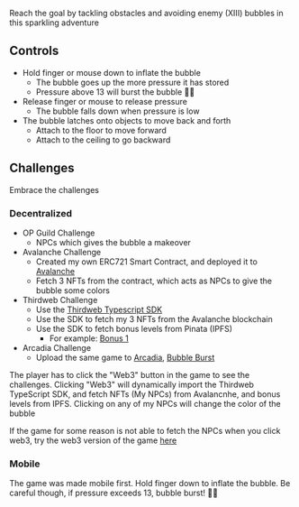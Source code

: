 Reach the goal by tackling obstacles and avoiding enemy (XIII) bubbles in this sparkling adventure

## Controls

- Hold finger or mouse down to inflate the bubble
    - The bubble goes up the more pressure it has stored
    - Pressure above 13 will burst the bubble 🫧💥
- Release finger or mouse to release pressure
    - The bubble falls down when pressure is low
- The bubble latches onto objects to move back and forth
    - Attach to the floor to move forward
    - Attach to the ceiling to go backward

## Challenges

Embrace the challenges

### Decentralized

- OP Guild Challenge
    - NPCs which gives the bubble a makeover
- Avalanche Challenge
    - Created my own ERC721 Smart Contract, and deployed it to [Avalanche](https://snowtrace.io/token/0xcA61C32f3912b3882fB488eBF44F8275f41faFf1)
    - Fetch 3 NFTs from the contract, which acts as NPCs to give the bubble some colors
- Thirdweb Challenge
    - Use the [Thirdweb Typescript SDK](https://portal.thirdweb.com/typescript/v5)
    - Use the SDK to fetch my 3 NFTs from the Avalanche blockchain
    - Use the SDK to fetch bonus levels from Pinata (IPFS)
        - For example: [Bonus 1](https://apricot-tasty-peacock-500.mypinata.cloud/ipfs/QmaGn65fZnKw25fqYGNqpzpjsXmnLGUdRPs5cvFEkquNnQ)
- Arcadia Challenge
    - Upload the same game to [Arcadia](https://arcadia.fun/),  [Bubble Burst](https://arcadia.fun/games/e9f4fa30-8dea-4c4a-b525-b36c0202d972/)

The player has to click the "Web3" button in the game to see the challenges. Clicking "Web3" will dynamically import the Thirdweb TypeScript SDK, and fetch NFTs (My NPCs) from Avalancnhe, and bonus levels from IPFS.
Clicking on any of my NPCs will change the color of the bubble

If the game for some reason is not able to fetch the NPCs when you click web3, try the web3 version of the game [here](https://bubbleburst.reitgames.com?referrer=js13k)

### Mobile

The game was made mobile first. Hold finger down to inflate the bubble. Be careful though, if pressure exceeds 13, bubble burst! 🫧💥
